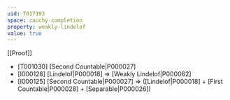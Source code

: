 ```yaml
---
uid: T017193
space: cauchy-completion
property: weakly-lindelof
value: true
---
```

[[Proof]]

* [T001030] [Second Countable|P000027]
* [I000128] [Lindelof|P000018] => [Weakly Lindelof|P000062]
* [I000125] [Second Countable|P000027] => ([Lindelof|P000018] + [First Countable|P000028] + [Separable|P000026])

